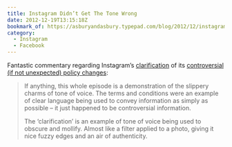 ```yaml
---
title: Instagram Didn’t Get The Tone Wrong
date: 2012-12-19T13:15:18Z
bookmark_of: https://asburyandasbury.typepad.com/blog/2012/12/instagram-didnt-get-the-tone-wrong.html
category:
  - Instagram
  - Facebook
---
```

Fantastic commentary regarding Instagram’s [clarification][1] of its [controversial (if not unexpected) policy changes][2]:

> If anything, this whole episode is a demonstration of the slippery charms of tone of voice. The terms and conditions were an example of clear language being used to convey information as simply as possible – it just happened to be controversial information.
>
> The ‘clarification’ is an example of tone of voice being used to obscure and mollify. Almost like a filter applied to a photo, giving it nice fuzzy edges and an air of authenticity.

[1]: http://blog.instagram.com/post/38252135408/thank-you-and-were-listening
[2]: https://www.theguardian.com/technology/2012/dec/18/facebook-instagram-sell-uploaded-photos
